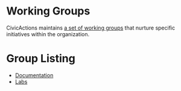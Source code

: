 # Working Groups

CivicActions maintains [a set of working groups](working-groups) that nurture specific 
initiatives within the organization.

# Group Listing

* [Documentation](documentation.md)
* [Labs](labs.md)
